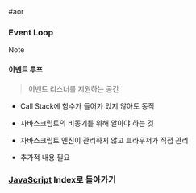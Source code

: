 #aor 
### Event Loop
>[!note]
>#### 이벤트 루프
>
>>이벤트 리스너를 지원하는 공간

- Call Stack에 함수가 들어가 있지 않아도 동작
- 자바스크립트의 비동기를 위해 알아야 하는 것
- 자바스크립트 엔진이 관리하지 않고 브라우저가 직접 관리

- 추가적 내용 필요
### [JavaScript](../../../Dev-Index/JavaScript.md) Index로 돌아가기